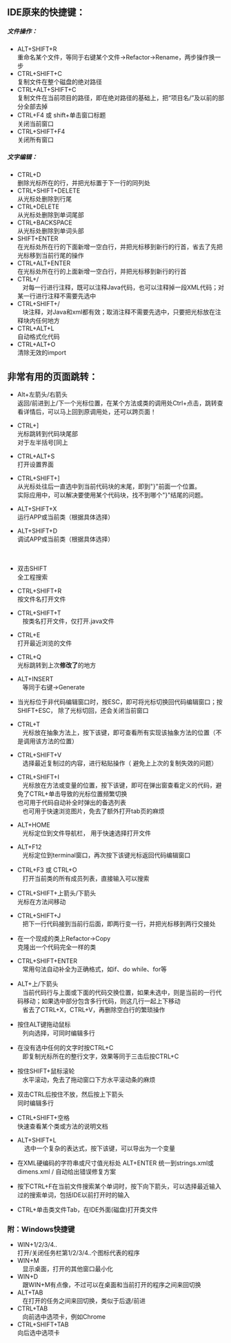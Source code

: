 ## IDE原来的快捷键：

##### 文件操作：
- ALT+SHIFT+R  
    重命名某个文件，等同于右键某个文件->Refactor->Rename，两步操作换一步
- CTRL+SHIFT+C  
    复制文件在整个磁盘的绝对路径
- CTRL+ALT+SHIFT+C  
    复制文件在当前项目的路径，即在绝对路径的基础上，把“项目名/”及以前的部分全部去掉
- CTRL+F4 或 shift+单击窗口标题  
    关闭当前窗口
- CTRL+SHIFT+F4  
    关闭所有窗口
    
##### 文字编辑：
- CTRL+D <br>
    删除光标所在的行，并把光标置于下一行的同列处
- CTRL+SHIFT+DELETE <br>
    从光标处删除到行尾
- CTRL+DELETE <br>
    从光标处删除到单词尾部
- CTRL+BACKSPACE <br>
    从光标处删除到单词头部  
- SHIFT+ENTER <br>
    在光标处所在行的下面新增一空白行，并把光标移到新行的行首，省去了先把光标移到当前行尾的操作
- CTRL+ALT+ENTER <br>
    在光标处所在行的上面新增一空白行，并把光标移到新行的行首
- CTRL+/ <br>
    对每一行进行注释，既可以注释Java代码，也可以注释掉一段XML代码；对某一行进行注释不需要先选中
- CTRL+SHIFT+/ <br>
    块注释，对Java和xml都有效；取消注释不需要先选中，只要把光标放在注释块内任何地方
- CTRL+ALT+L <br>
    自动格式化代码
- CTRL+ALT+O <br>
    清除无效的import


## 非常有用的页面跳转：
- Alt+左箭头/右箭头 <br>
    返回/前进到上/下一个光标位置，在某个方法或类的调用处Ctrl+点击，跳转查看详情后，可以马上回到原调用处，还可以跨页面！
- CTRL+] <br>
    光标跳转到代码块尾部<br>
    对于左半括号[同上
    
    
- CTRL+ALT+S <br>
    打开设置界面
- CTRL+SHIFT+] <br>
    从光标处往后一直选中到当前代码块的末尾，即到"}"前面一个位置。<br>
    实际应用中，可以解决要使用某个代码块，找不到哪个"}"结尾的问题。
- ALT+SHIFT+X <br>
    运行APP或当前类（根据具体选择）
- ALT+SHIFT+D <br>
    调试APP或当前类（根据具体选择） <br><br><br>
- 双击SHIFT <br>
    全工程搜索
- CTRL+SHIFT+R <br>
    按文件名打开文件
- CTRL+SHIFT+T <br>
    按类名打开文件，仅打开.java文件
- CTRL+E <br>
    打开最近浏览的文件
- CTRL+Q <br>
    光标跳转到上次<strong>修改了</strong>的地方   
- ALT+INSERT <br>
    等同于右键->Generate
- 当光标位于非代码编辑窗口时，按ESC，即可将光标切换回代码编辑窗口；按SHIFT+ESC， 除了光标切回，还会关闭当前窗口
- CTRL+T <br>
    光标放在抽象方法上，按下该键，即可查看所有实现该抽象方法的位置（不是调用该方法的位置）
- CTRL+SHIFT+V <br>
    选择最近复制过的内容，进行粘贴操作（ 避免上上次的复制失效的问题）
- CTRL+SHIFT+I <br>
    光标放在方法或变量的位置，按下该键，即可在弹出窗查看定义的代码，避免了CTRL+单击导致的光标位置频繁切换 <br>
    也可用于代码自动补全时弹出的备选列表 <br>
    也可用于快速浏览图片，免去了额外打开tab页的麻烦
    
- ALT+HOME <br>
    光标定位到文件导航栏， 用于快速选择打开文件
- ALT+F12 <br>
    光标定位到terminal窗口，再次按下该键光标返回代码编辑窗口
- CTRL+F3 或 CTRL+O <br>
    打开当前类的所有成员列表，直接输入可以搜索
- CTRL+SHIFT+上箭头/下箭头 <br>
    光标在方法间移动
- CTRL+SHIFT+J <br>
    把下一行代码接到当前行后面，即两行变一行，并把光标移到两行交接处 
- 在一个现成的类上Refactor->Copy <br>
    克隆出一个代码完全一样的类
- CTRL+SHIFT+ENTER <br>
    常用句法自动补全为正确格式，如if、do while、for等
- ALT+上/下箭头 <br>
    当前代码行与上面或下面的代码交换位置，如果未选中，则是当前的一行代码移动；如果选中部分包含多行代码，则这几行一起上下移动<br>
    省去了CTRL+X，CTRL+V，再删除空白行的繁琐操作
- 按住ALT键拖动鼠标 <br>
    列向选择，可同时编辑多行
- 在没有选中任何的文字时按CTRL+C <br>
    即复制光标所在的整行文字，效果等同于三击后按CTRL+C
- 按住SHIFT+鼠标滚轮 <br>
    水平滚动，免去了拖动窗口下方水平滚动条的麻烦
-  双击CTRL后按住不放，然后按上下箭头 <br>
    同时编辑多行
- CTRL+SHIFT+空格 <br>
    快速查看某个类或方法的说明文档
- ALT+SHIFT+L <br>
     选中一个复杂的表达式，按下该键，可以导出为一个变量
   
- 在XML硬编码的字符串或尺寸值光标处 ALT+ENTER 统一到strings.xml或dimens.xml / 自动给出错误修复方案
- 按下CTRL+F在当前文件搜索某个单词时，按下向下箭头，可以选择最近输入过的搜索单词，包括IDE以前打开时的输入



- CTRL+单击类文件Tab，在IDE外面(磁盘)打开类文件



### 附：Windows快捷键
- WIN+1/2/3/4..  
    打开/关闭任务栏第1/2/3/4..个图标代表的程序
- WIN+M  
    显示桌面，打开的其他窗口最小化
- WIN+D  
    跟WIN+M有点像，不过可以在桌面和当前打开的程序之间来回切换
- ALT+TAB  
    在打开的任务之间来回切换，类似于后退/前进
- CTRL+TAB  
    向前选中选项卡，例如Chrome
- CTRL+SHIFT+TAB  
    向后选中选项卡

